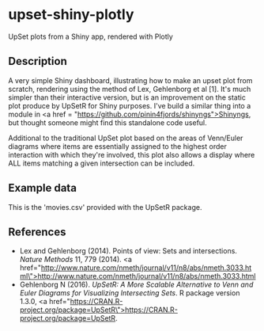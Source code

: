 # upset-shiny-plotly

UpSet plots from a Shiny app, rendered with Plotly

## Description

A very simple Shiny dashboard, illustrating how to make an upset plot from scratch, rendering using the method of Lex, Gehlenborg et al [1]. It's much simpler than their interactive version, but is an improvement on the static plot produce by UpSetR for Shiny purposes. I've build a similar thing into a module in <a href = \"https://github.com/pinin4fjords/shinyngs">Shinyngs</a>, but thought someone might find this standalone code useful.

Additional to the traditional UpSet plot based on the areas of Venn/Euler diagrams where items are essentially assigned to the highest order interaction with which they're involved, this plot also allows a display where ALL items matching a given intersection can be included.

## Example data

This is the 'movies.csv' provided with the UpSetR package.

## References

* Lex and Gehlenborg (2014). Points of view: Sets and intersections. <em>Nature Methods</em> 11, 779 (2014). <a href=\"http://www.nature.com/nmeth/journal/v11/n8/abs/nmeth.3033.html\">http://www.nature.com/nmeth/journal/v11/n8/abs/nmeth.3033.html</a>
* Gehlenborg N (2016). <em>UpSetR: A More Scalable Alternative to Venn and Euler Diagrams for Visualizing Intersecting Sets</em>. R package version 1.3.0, <a href=\"https://CRAN.R-project.org/package=UpSetR\">https://CRAN.R-project.org/package=UpSetR</a>.
